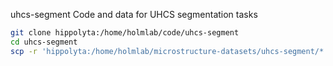uhcs-segment
Code and data for UHCS segmentation tasks

``` sh
git clone hippolyta:/home/holmlab/code/uhcs-segment
cd uhcs-segment
scp -r 'hippolyta:/home/holmlab/microstructure-datasets/uhcs-segment/*' ./
```